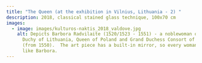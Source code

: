 ```yaml
---
title: "The Queen (at the exhibition in Vilnius, Lithuania - 2) "
description: 2018, classical stained glass technique, 100x70 cm
images:
  - image: images/kulturos-naktis_2018_valdove.jpg
    alt: Depicts Barbora Radvilaite (1520/1523 - 1551) - a noblewoman of the Grand
      Duchy of Lithuania, Queen of Poland and Grand Duchess Consort of Lithuania
      (from 1550).  The art piece has a built-in mirror, so every woman can feel
      like Barbora.
---
```

